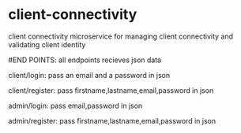 # client-connectivity
client connectivity microservice for managing client connectivity and validating client identity

#END POINTS:
all endpoints recieves json data

client/login:
pass an email and a password in json


client/register:
pass firstname,lastname,email,password in json

admin/login:
pass email,password in json

admin/register:
pass firstname,lastname,email,password in json
